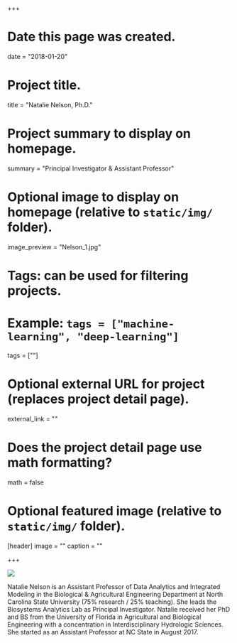 +++
# Date this page was created.
date = "2018-01-20"

# Project title.
title = "Natalie Nelson, Ph.D."

# Project summary to display on homepage.
summary = "Principal Investigator & Assistant Professor"

# Optional image to display on homepage (relative to `static/img/` folder).
image_preview = "Nelson_1.jpg"

# Tags: can be used for filtering projects.
# Example: `tags = ["machine-learning", "deep-learning"]`
tags = [""]

# Optional external URL for project (replaces project detail page).
external_link = ""

# Does the project detail page use math formatting?
math = false

# Optional featured image (relative to `static/img/` folder).
[header]
image = ""
caption = ""

+++

![](/img/Nelson.jpg)

Natalie Nelson is an Assistant Professor of Data Analytics and Integrated Modeling in the Biological & Agricultural Engineering Department at North Carolina State University (75% research / 25% teaching). She leads the Biosystems Analytics Lab as Principal Investigator. Natalie received her PhD and BS from the University of Florida in Agricultural and Biological Engineering with a concentration in Interdisciplinary Hydrologic Sciences. She started as an Assistant Professor at NC State in August 2017.
